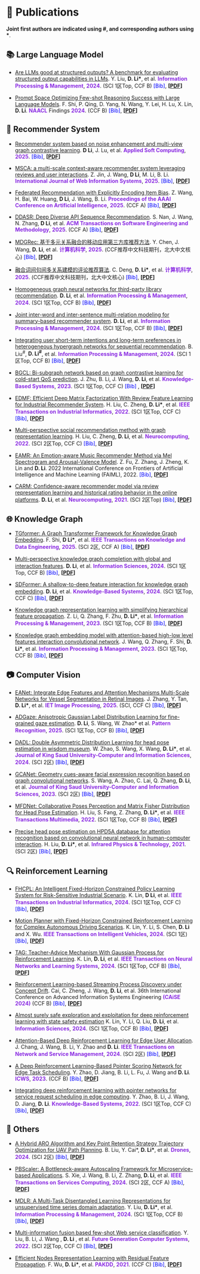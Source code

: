 <html>
<head>
    <title>点击弹出文本框</title>
    <script type="text/javascript">
	const references = {
	"2025MNCL": "@article{2025MNCL, \n " + "title = {Recommender system based on noise enhancement and multi-view graph contrastive learning}, \n " + "journal = {Applied Soft Computing}, \n " + "volume = {177},  \n " + "pages = {113220}, \n " + "year = {2025}, \n " + "doi = {https://doi.org/10.1016/j.asoc.2025.113220}, \n " + "author = {Duantengchuan Li and Jiayao Lu and Zhihao Wang and Jingxiong Wang and Xiaoguang Wang and Fobo Shi and Yu Liu}, \n " + "}",
	"2025MSCA": "@article{2025MSCA, \n " + "title={MSCA: a multi-scale context-aware recommender system leveraging reviews and user interactions}, \n " + "volume={21}, \n " + "DOI={https://doi.org/10.1108/IJWIS-10-2024-0311}, \n " + "number={21}, \n " + "journal={International Journal of Web Information Systems}, \n " + "author={Jin, Zhangyu and Wang, Jian and Li, Duantengchuan and Li, Maodong and Li, Bing}, \n " + "year={2025}, \n " + "pages={205-229} \n " + "}",
	"2025FREIB": "@article{2025FREIB, \n " + "title={Federated Recommendation with Explicitly Encoding Item Bias}, \n " + "volume={39}, \n " + "DOI={10.1609/aaai.v39i12.33395}, \n " + "number={12}, \n " + "journal={Proceedings of the AAAI Conference on Artificial Intelligence}, \n " + "author={Wang, Zhihao and Bai, He and Huang, Wenke and Li, Duantengchuan and Wang, Jian and Li, Bing}, \n " + "year={2025}, \n " + " month={Apr.}, \n " + "pages={12792-12800} \n " + "}",
	"2025EANet": "@article{2025EANet, \n " + "author = {Zhang, Jiangyi and Tan, Yuxin and Li, Duantengchuan and Xu, Guanghui and Zhou, Fuling}, \n " + "title = {EANet: Integrate Edge Features and Attention Mechanisms Multi-Scale Networks for Vessel Segmentation in Retinal Images}, \n " + "journal = {IET Image Processing}, \n " + "volume = {19}, \n " + "number = {1}, \n " + "pages = {e70056}, \n " + "doi = {https://doi.org/10.1049/ipr2.70056}, \n " + "url = {https://ietresearch.onlinelibrary.wiley.com/doi/abs/10.1049/ipr2.70056}, \n " + "year = {2025} \n " + "}",
	"2025ADGaze": "@article{2025ADGaze, \n " + "title = {ADGaze: Anisotropic Gaussian Label Distribution Learning for fine-grained gaze estimation}, \n " + "journal = {Pattern Recognition}, \n " + "volume = {164}, \n " + "pages = {111536}, \n " + "year = {2025}, \n " + "doi = {https://doi.org/10.1016/j.patcog.2025.111536}, \n " + "author = {Duantengchuan Li and Shutong Wang and Wanli Zhao and Lingyun Kang and Liangshan Dong and Jiazhang Wang and Xiaoguang Wang}, \n " + "}",
	"2025DDASR": "@article{10.1145/3712188, \n " + "author = {Nan, Siyu and Wang, Jian and Zhang, Neng and Li, Duantengchuan and Li, Bing}, \n " + "title = {DDASR: Deep Diverse API Sequence Recommendation}, \n " + "year = {2025}, \n " + "issue_date = {July 2025}, \n " + "volume = {34}, \n " + "number = {6}, \n " + "issn = {1049-331X}, \n " + "url = {https://doi.org/10.1145/3712188},  \n " + "doi = {10.1145/3712188}, \n " + "journal = {ACM Trans. Softw. Eng. Methodol.}, \n " + "month = jul, \n " + "articleno = {162}, \n " + "numpages = {39}, \n " + "}",
	"2025TGformer": "@ARTICLE{2025TGformer, \n " + "author={Shi, Fobo and Li, Duantengchuan and Wang, Xiaoguang and Li, Bing and Wu, Xindong}, \n " + "journal={IEEE Transactions on Knowledge and Data Engineering},  \n " + "title={TGformer: A Graph Transformer Framework for Knowledge Graph Embedding},  \n " + "year={2025}, \n " + "volume={37}, \n " + "number={1}, \n " + "pages={526-541}, \n " + "doi={10.1109/TKDE.2024.3486747}, \n " + "}",
	"2025MR4R": "@article{2025MR4R, \n " + "author = {邓策渝, 李段腾川, 胡奕仁, 王晓光, 李志飞}, \n " + "title = {融合词间句间多关系建模的评论推荐算法}, \n " + "year = {2025}, \n " + "journal = {计算机科学}, \n " + "volume = {52}, \n " + "number = {4}, \n " + "eid = {119}, \n " + "numpages = {9}, \n " + "pages = {119}, \n " +"doi = {10.11896/jsjkx.240700053} \n"+"}",    
	"2024HARO": "@Article{2024HARO,  \n " + "AUTHOR = {Liu, Bei and Cai, Yuefeng and Li, Duantengchuan and Lin, Ke and Xu, Guanghui},  \n " + "TITLE = {A Hybrid ARO Algorithm and Key Point Retention Strategy Trajectory Optimization for UAV Path Planning},  \n " + "JOURNAL = {Drones},  \n " + "VOLUME = {8},  \n " + "YEAR = {2024},  \n " + "NUMBER = {11},  \n " + "ARTICLE-NUMBER = {644},  \n " + "URL = {https://www.mdpi.com/2504-446X/8/11/644},  \n " + "ISSN = {2504-446X},  \n " + "DOI = {10.3390/drones8110644} \n " + "}",
	"2024PromptSpace": "@inproceedings{2024PromptSpace,  \n " + "title = {Prompt Space Optimizing Few-shot Reasoning Success with Large Language Models},  \n " + "author = {Shi, Fobo  and Qing, Peijun  and Yang, Dong  and Wang, Nan  and Lei, Youbo  and Lu, Haonan  and Lin, Xiaodong  and Li, Duantengchuan},  \n " + "booktitle = {Findings of the Association for Computational Linguistics: NAACL 2024},  \n " + "month = {jun},  \n " + "year = {2024},  \n " + "address = {Mexico City, Mexico}, \n " + "publisher = {Association for Computational Linguistics}, \n " + "url = {https://aclanthology.org/2024.findings-naacl.119}, \n " + "doi = {10.18653/v1/2024.findings-naacl.119}, \n " + "pages = {1836--1862}, \n " + "}",
 	 "2024HGNRec": "@article{2024HGNRec, \n " + "title = {Homogeneous graph neural networks for third-party library recommendation}, \n " + "journal = {Information Processing \\& Management}, \n " + "volume = {61}, \n " + "number = {6}, \n " + "pages = {103831}, \n " + "year = {2024}, \n " + "author = {Duantengchuan Li and Yuxuan Gao and Zhihao Wang and Hua Qiu and Pan Liu and Zhuoran Xiong and Zilong Zhang}, \n " + "doi = {https://doi.org/10.1016/j.ipm.2024.103831}, \n " + "}",
	"2024RLSPD": "@InProceedings{2024RLSPD, \n " + "author={Cai, Rujian and Zheng, Chao and Wang, Jian and Li, Duantengchuan and Wang, Chong and Li, Bing},  \n " + "title={Reinforcement Learning-Based Streaming Process Discovery Under Concept Drift},  \n " + "booktitle={Advanced Information Systems Engineering},  \n " + "year={2024},  \n " + "pages={55--70}, \n " + "}",
	"2024SoEval": "@article{2024SoEval, \n " + "title = {Are LLMs good at structured outputs? A benchmark for evaluating structured output capabilities in LLMs}, \n" + "journal = {Information Processing \\& Management}, \n" + "volume = {61}, \n" + "number = {5}, \n" + "pages = {103809}, \n" + "year = {2024}, \n" + "doi = {https://doi.org/10.1016/j.ipm.2024.103809}, \n" + "author = {Yu Liu and Duantengchuan Li and Kaili Wang and Zhuoran Xiong and Fobo Shi and Jian Wang and Bing Li and Bo Hang},\n" + "}",
	"2024PBScaler": "@ARTICLE{2024PBScaler, \n " + "author={Xie, Shuaiyu and Wang, Jian and Li, Bing and Zhang, Zekun and Li, Duantengchuan and Hung, Patrick C. K.}, \n" + "journal={IEEE Transactions on Services Computing}, \n" + "title={PBScaler: A Bottleneck-aware Autoscaling Framework for Microservice-based Applications}, \n" + "year={2024}, \n" + "pages={1-14}, \n" +"}",
	"2024MGIF": "@article{2024MGIF,\n " + "title = {Multi-perspective knowledge graph completion with global and interaction features}, \n " + "journal = {Information Sciences}, \n " + "volume = {666}, \n " + "pages = {120438}, \n " + "year = {2024}, \n " + "author = {Duantengchuan Li and Fobo Shi and Xiaoguang Wang and Chao Zheng and Yuefeng Cai and Bing Li},\n " + "}",
        "2024FHCPL": "@ARTICLE{2024FHCPL, \n" + "author={Lin, Ke and Li, Duantengchuan and Li, Yanjie and Chen, Shiyu and Wu, Xindong}, \n" + "journal={IEEE Transactions on Industrial Informatics},  \n" + "title={FHCPL: An Intelligent Fixed-Horizon Constrained Policy Learning System for Risk-Sensitive Industrial Scenario},  \n" + "year={2024}, \n" + "volume={20}, \n" + "number={4}, \n" + "pages={5794-5804}}",
	"2024MPAD": "@ARTICLE{2024MPAD, \n" + "author={Lin, Ke and Li, Yanjie and Chen, Shiyu and Li, Duantengchuan and Wu, Xinyu}, \n" + "journal={IEEE Transactions on Intelligent Vehicles},  \n" + "title={Motion Planner With Fixed-Horizon Constrained Reinforcement Learning for Complex Autonomous Driving Scenarios},  \n" + "year={2024}, \n" + "volume={9}, \n" + "number={1}, \n" + "pages={1577-1588}, \n" + "doi={10.1109/TIV.2023.3273857}} ",
 	"2024TAG": "@ARTICLE{2024TAG, \n" + "author={Lin, Ke and Li, Duantengchuan and Li, Yanjie and Chen, Shiyu and Liu, Qi and Gao, Jianqi and Jin, Yanrui and Gong, Liang}, \n" + "journal={IEEE Transactions on Neural Networks and Learning Systems}, \n" + "title={TAG: Teacher-Advice Mechanism With Gaussian Process for Reinforcement Learning}, \n" + "year={2024},  \n" + "volume={35}, \n" + "number={9}, \n" + "pages={12419-12433}, \n" + "doi={10.1109/TNNLS.2023.3262956}}",
  	"2024SDFormer": "@article{2024SDFormer, \n" + "title = {SDFormer: A shallow-to-deep feature interaction for knowledge graph embedding}, \n" + "journal = {Knowledge-Based Systems}, \n" + "volume = {284}, \n" + "pages = {111253}, \n" + "year = {2024}, \n" + "author = {Duantengchuan Li and Tao Xia and Jing Wang and Fobo Shi and Qi Zhang and Bing Li and Yu Xiong},}",
	"2024MRSR": "@article{2024MRSR,  \n" + "title = {Joint inter-word and inter-sentence multi-relation modeling for summary-based recommender system}, \n" + "journal = {Information Processing \\& Management}, \n" + "volume = {61}, \n" + "number = {3}, \n" + "pages = {103631}, \n" + "year = {2024}, \n" + "author = {Duantengchuan Li and Ceyu Deng and Xiaoguang Wang and Zhifei Li and Chao Zheng and Jing Wang and Bing Li},}",
	"2024MDLR": "@article{2024MDLR, \n" + "title = {MDLR: A Multi-Task Disentangled Learning Representations for unsupervised time series domain adaptation}, \n" + "journal = {Information Processing \\& Management}, \n" + "volume = {61}, \n" + "number = {3}, \n" + "pages = {103638}, \n" + "year = {2024}, \n" + "author = {Yu Liu and Duantengchuan Li and Jian Wang and Bing Li and Bo Hang},}",
 	"2024IPSRec": "@article{2024IPSRec, \n" + "title = {Integrating user short-term intentions and long-term preferences in heterogeneous hypergraph networks for sequential recommendation}, \n" + "journal = {Information Processing \\& Management}, \n" + "volume = {61}, \n" + "number = {3}, \n" + "pages = {103680}, \n" + "year = {2024}, \n" + "author = {Bingqian Liu and Duantengchuan Li and Jian Wang and Zhihao Wang and Bing Li and Cheng Zeng},}",
  	"2024SPPO": "@article{2024SPPO, \n" + "title = {Almost surely safe exploration and exploitation for deep reinforcement learning with state safety estimation}, \n" + "journal = {Information Sciences}, \n" + "volume = {662}, \n" + "pages = {120261}, \n" + "year = {2024}, \n" + "author = {Ke Lin and Yanjie Li and Qi Liu and Duantengchuan Li and Xiongtao Shi and Shiyu Chen},}",
   	"2024DSAM": "@ARTICLE{2024DSAM, \n" + "author={Chang, Jiaxin and Wang, Jian and Li, Bing and Zhao, Yuqi and Li, Duantengchuan}, \n" + "journal={IEEE Transactions on Network and Service Management},  \n" + "title={Attention-Based Deep Reinforcement Learning for Edge User Allocation},  \n" + "year={2024}, \n" + "volume={21}, \n" + "number={1}, \n" + "pages={590-604},}",
    	"2024DADL": "@article{2024DADL, \n" + "title = {DADL: Double Asymmetric Distribution Learning for head pose estimation in wisdom museum}, \n" + "journal = {Journal of King Saud University - Computer and Information Sciences}, \n" + "volume = {36}, \n" + "number = {1}, \n" + "pages = {101869}, \n" + "year = {2024}, \n" + "author = {Wanli Zhao and Shutong Wang and Xiaoguang Wang and Duantengchuan Li and Jing Wang and Chenghang Lai and Xiaoxue Li},}",
	"2023PSNet": "@INPROCEEDINGS{2023PSNet, \n" + "author={Zhao, Yuqi and Jiang, Delun and Li, Bing and Fu, Lei and Wang, Jian and Li, Duantengchuan}, \n" + "booktitle={2023 IEEE International Conference on Web Services (ICWS)}, \n" + " title={A Deep Reinforcement Learning-Based Pointer Scoring Network for Edge Task Scheduling}, \n" + " year={2023}, \n" + "pages={299-309},}",
	"2023SHGNet": "@article{2023SHGNet, \n" + "title = {Knowledge graph representation learning with simplifying hierarchical feature propagation}, \n" + "journal = {Information Processing  \\& Management}, \n" + "volume = {60}, \n" + "number = {4}, \n" + "pages = {103348}, \n" + "year = {2023}, \n" + "author = {Zhifei Li and Qi Zhang and Fangfang Zhu and Duantengchuan Li and Chao Zheng and Yan Zhang},}",
	 "2023ConvHLE": "@article{2023ConvHLE, \n" + "title = {Knowledge graph embedding model with attention-based high-low level features interaction convolutional network}, \n" + "journal = {Information Processing \\& Management}, \n" + "volume = {60}, \n" + "number = {4}, \n" + "pages = {103350}, \n" + "year = {2023}, \n" + "author = {Jingxiong Wang and Qi Zhang and Fobo Shi and Duantengchuan Li and Yuefeng Cai and Jian Wang and Bing Li and Xiaoguang Wang and Zhen Zhang and Chao Zheng},}",
 	 "2023BGCL": "@article{2023BGCL, \n" + "title = {BGCL: Bi-subgraph network based on graph contrastive learning for cold-start QoS prediction}, \n" + "journal = {Knowledge-Based Systems}, \n" + "volume = {263}, \n" + "pages = {110296}, \n" + "year = {2023}, \n" + "author = {Jiangyuan Zhu and Bing Li and Jian Wang and Duantengchuan Li and Yongqiang Liu and Zhen Zhang},}",
	"2023GCANet": "@article{2023GCANet, \n" + "title = {GCANet: Geometry cues-aware facial expression recognition based on graph convolutional networks}, \n" + "journal = {Journal of King Saud University - Computer and Information Sciences}, \n" + "volume = {35}, \n" + "number = {7}, \n" + "pages = {101605}, \n" + "year = {2023}, \n" + "author = {Shutong Wang and Anran Zhao and Chenghang Lai and Qi Zhang and Duantengchuan Li and Yihua Gao and Liangshan Dong and Xiaoguang Wang},}",
	"2022MFDNet": "@ARTICLE{2022MFDNet, \n" + "author={Liu, Hai and Fang, Shuai and Zhang, Zhaoli and Li, Duantengchuan and Lin, Ke and Wang, Jiazhang}, \n" + "journal={IEEE Transactions on Multimedia},  \n" + "title={MFDNet: Collaborative Poses Perception and Matrix Fisher Distribution for Head Pose Estimation},  \n" + "year={2022}, \n" + "volume={24}, \n" + "pages={2449-2460},}",
	"2022EDMF": "@ARTICLE{2022EDMF, \n" + "author={Liu, Hai and Zheng, Chao and Li, Duantengchuan and Shen, Xiaoxuan and Lin, Ke and Wang, Jiazhang and Zhang, Zhen and Zhang, Zhaoli and Xiong, Neal N.}, \n" + "journal={IEEE Transactions on Industrial Informatics},  \n" + "title={EDMF: Efficient Deep Matrix Factorization With Review Feature Learning for Industrial Recommender System},  \n" + "year={2022}, \n" + "volume={18}, \n" + "number={7}, \n" + "pages={4361-4371},}",
	 "2022MPSR": "@article{2022MPSR, \n" + "title = {Multi-perspective social recommendation method with graph representation learning}, \n" + "journal = {Neurocomputing}, \n" + "volume = {468}, \n" + "pages = {469-481}, \n" + "year = {2022}, \n" + "author = {Hai Liu and Chao Zheng and Duantengchuan Li and Zhaoli Zhang and Ke Lin and Xiaoxuan Shen and Neal N. Xiong and Jiazhang Wang},}",
	"2022MIF-FWSC": "@article{2022MIF-FWSC, \n" + "title = {Multi-information fusion based few-shot Web service classification}, \n" + "journal = {Future Generation Computer Systems}, \n" + "volume = {130}, \n" + "pages = {231-240}, \n" + "year = {2022}, \n" + "author = {Yongqiang Liu and Bing Li and Jian Wang and Duantengchuan Li and Yutao Ma},}",
	 "2022RLPNet": "@article{2022RLPNet, \n" + "title = {Integrating deep reinforcement learning with pointer networks for service request scheduling in edge computing}, \n" + "journal = {Knowledge-Based Systems}, \n" + "volume = {258}, \n" + "pages = {109983}, \n" + "year = {2022}, \n" + "author = {Yuqi Zhao and Bing Li and Jian Wang and Delun Jiang and Duantengchuan Li},}",
	"2022EAMR": "@INPROCEEDINGS{2022EAMR, \n" + "author={Fu, Zixun and Zhang, Zhen and Zheng, Jie and Lin, Ke and Li, Duantengchuan}, \n" + "booktitle={2022 International Conference on Frontiers of Artificial Intelligence and Machine Learning (FAIML)},  \n" + "title={EAMR: An Emotion-aware Music Recommender Method via Mel Spectrogram and Arousal-Valence Model},  \n" + "year={2022}, \n" + "pages={57-64},}",
	"2021HPD5A": "@article{2021HPD5A, \n" + "title = {Precise head pose estimation on HPD5A database for attention recognition based on convolutional neural network in human-computer interaction}, \n" + "journal = {Infrared Physics \\& Technology}, \n" + "volume = {116}, \n" + "pages = {103740}, \n" + "year = {2021}, \n" + "author = {Hai Liu and Duantengchuan Li and Xiang Wang and Leyuan Liu and Zhaoli Zhang and Sriram Subramanian},}",
	"2021RSGCN": "@InProceedings{2021RSGCN, \n" + "author={Wu, Fan and Li, Duantengchuan and Lin, Ke and Zhang, Huawei}, \n" + "title={Efficient Nodes Representation Learning with Residual Feature Propagation}, \n" + "booktitle={Advances in Knowledge Discovery and Data Mining},  \n" + "year={2021},  \n" + "pages={156-167},}",
	"2021CARM": "@article{2021CARM,  \n" + "title = {CARM: Confidence-aware recommender model via review representation learning and historical rating behavior in the online platforms},  \n" + "journal = {Neurocomputing}, \n" + "volume = {455}, \n" + "pages = {283-296}, \n" + "year = {2021}, \n" + "author = {Duantengchuan Li and Hai Liu and Zhaoli Zhang and Ke Lin and Shuai Fang and Zhifei Li and Neal N. Xiong},}" };
        function showAlert(aa) {
           prompt("请复制下列的BibTex内容，然后粘贴到对应的.bib文件中。", references[aa]);
        }
    </script>
</head>
<body>
</body>
</html>










# 📝 Publications 

**Joint first authors are indicated using #, and corresponding authors using \***.


## 📚 Large Language Model

- [Are LLMs good at structured outputs? A benchmark for evaluating structured output capabilities in LLMs](https://www.sciencedirect.com/science/article/pii/S0306457324001687). Y. Liu, **D. Li\***, et al. **<font color=BlueViolet>Information Processing & Management</font>**, **<font color=BlueViolet>2024</font>**. (SCI 1区Top, CCF B) <span style="color:blue; cursor:pointer;" onclick="showAlert('2024SoEval')">[Bib]</span>, **[[PDF](_pages/paper/2024-SoEval.pdf)]**

- [Prompt Space Optimizing Few-shot Reasoning Success with Large Language Models](https://aclanthology.org/2024.findings-naacl.119/#). F. Shi, P. Qing, D. Yang, N. Wang, Y. Lei, H. Lu, X. Lin, **D. Li**. **<font color=BlueViolet>NAACL</font>** Findings **<font color=BlueViolet>2024</font>**. (CCF B) <span style="color:blue; cursor:pointer;" onclick="showAlert('2024PromptSpace')">[Bib]</span>, **[[PDF](_pages/paper/2024-PromptSpace.pdf)]**


## 🤖 Recommender System

- [Recommender system based on noise enhancement and multi-view graph contrastive learning](https://www.sciencedirect.com/science/article/pii/S1568494625005319?via%3Dihub). **D Li**, J. Lu, et al. **<font color=BlueViolet>Applied Soft Computing</font>**, **<font color=BlueViolet>2025</font>**. <span style="color:blue; cursor:pointer;" onclick="showAlert('2025MNCL')">[Bib]</span>, **[[PDF](_pages/paper/2025-MNCL.pdf)]**

- [MSCA: a multi-scale context-aware recommender system leveraging reviews and user interactions](https://www.emerald.com/insight/content/doi/10.1108/ijwis-10-2024-0311/full/html). Z. Jin, J. Wang, **D Li**, M. Li, B. Li. **<font color=BlueViolet>International Journal of Web Information Systems</font>**, **<font color=BlueViolet>2025</font>**.  <span style="color:blue; cursor:pointer;" onclick="showAlert('2025MSCA')">[Bib]</span>, **[[PDF](_pages/paper/2025-MSCA.pdf)]**

- [Federated Recommendation with Explicitly Encoding Item Bias](https://ojs.aaai.org/index.php/AAAI/article/view/33395). Z. Wang, H. Bai, W. Huang, **D Li**, J. Wang, B. Li. **<font color=BlueViolet>Proceedings of the AAAI Conference on Artificial Intelligence</font>**, **<font color=BlueViolet>2025</font>**. (CCF A) <span style="color:blue; cursor:pointer;" onclick="showAlert('2025FREIB')">[Bib]</span>, **[[PDF](_pages/paper/2025-FREIB.pdf)]**


- [DDASR: Deep Diverse API Sequence Recommendation](https://dl.acm.org/doi/abs/10.1145/3712188). S. Nan, J. Wang, N. Zhang, **D Li**, et al. **<font color=BlueViolet>ACM Transactions on Software Engineering and Methodology</font>**, **<font color=BlueViolet>2025</font>**. (CCF A) <span style="color:blue; cursor:pointer;" onclick="showAlert('2025DDASR')">[Bib]</span>, **[[PDF](_pages/paper/2025-DDASR.pdf)]**

- [MDGRec: 基于多元关系融合的移动应用第三方库推荐方法](https://kns.cnki.net/kcms2/article/abstract?v=79O6ZE_Rn2q-XMaUrM_7PNyiNZw4kfKroJSnhG1LpNBv2gz77CtK5FFO9fHFSVQ-f__WGHq5NYvHJ1s3jQwQ2yDgN3YR0ivyBo9b-xUixnvJ5albsl1epxoVPy0hVyVZIVLHozHg_CJhKlMgj_fqOEFLjmzgnmMSINy-6yrKnZSQYjTgh29u7A==&uniplatform=NZKPT&language=CHS). Y. Chen, J. Wang, **D. Li**, et al. **<font color=BlueViolet>计算机科学</font>**, **<font color=BlueViolet>2025</font>**. (CCF推荐中文科技期刊，北大中文核心) <span style="color:blue; cursor:pointer;" onclick="showAlert('2025MDGRec')">[Bib]</span>, **[[PDF](_pages/paper/2025-MDGRec.pdf)]**

- [融合词间句间多关系建模的评论推荐算法](https://www.jsjkx.com/CN/10.11896/jsjkx.240700053). C. Deng, **D. Li\***, et al. **<font color=BlueViolet>计算机科学</font>**, **<font color=BlueViolet>2025</font>**. (CCF推荐中文科技期刊，北大中文核心) <span style="color:blue; cursor:pointer;" onclick="showAlert('2025MR4R')">[Bib]</span>, **[[PDF](_pages/paper/2025-MR4R.pdf)]**

- [Homogeneous graph neural networks for third-party library recommendation](https://www.sciencedirect.com/science/article/pii/S0306457324001900). **D. Li**, et al. **<font color=BlueViolet>Information Processing & Management</font>**, **<font color=BlueViolet>2024</font>**. (SCI 1区Top, CCF B) <span style="color:blue; cursor:pointer;" onclick="showAlert('2024HGNRec')">[Bib]</span>, **[[PDF](_pages/paper/2024-HGNRec.pdf)]**

- [Joint inter-word and inter-sentence multi-relation modeling for summary-based recommender system](https://linkinghub.elsevier.com/retrieve/pii/S0306457323003680). **D. Li**, et al. **<font color=BlueViolet>Information Processing & Management</font>**, **<font color=BlueViolet>2024</font>**. (SCI 1区Top, CCF B) <span style="color:blue; cursor:pointer;" onclick="showAlert('2024MRSR')">[Bib]</span>, **[[PDF](_pages/paper/2024-MRSR.pdf)]**

- [Integrating user short-term intentions and long-term preferences in heterogeneous hypergraph networks for sequential recommendation](https://linkinghub.elsevier.com/retrieve/pii/S0306457324000402). B. Liu<sup>#</sup>, **D. Li<sup>#</sup>**, et al. **<font color=BlueViolet>Information Processing & Management</font>**, **<font color=BlueViolet>2024</font>**. (SCI 1区Top, CCF B) <span style="color:blue; cursor:pointer;" onclick="showAlert('2024IPSRec')">[Bib]</span>, **[[PDF](_pages/paper/2024-IPSRec.pdf)]**

- [BGCL: Bi-subgraph network based on graph contrastive learning for cold-start QoS prediction](https://linkinghub.elsevier.com/retrieve/pii/S0950705123000461). J. Zhu, B. Li, J. Wang, **D. Li**, et al. **<font color=BlueViolet>Knowledge-Based Systems</font>**, **<font color=BlueViolet>2023</font>**. (SCI 1区Top, CCF C) <span style="color:blue; cursor:pointer;" onclick="showAlert('2023BGCL')">[Bib]</span> , **[[PDF](_pages/paper/2023-BGCL.pdf)]**

- [EDMF: Efficient Deep Matrix Factorization With Review Feature Learning for Industrial Recommender System](https://ieeexplore.ieee.org/document/9616457). H. Liu, C. Zheng, **D. Li\***, et al. **<font color=BlueViolet>IEEE Transactions on Industrial Informatics</font>**, **<font color=BlueViolet>2022</font>**. (SCI 1区Top, CCF C) <span style="color:blue; cursor:pointer;" onclick="showAlert('2022EDMF')">[Bib]</span>, **[[PDF](_pages/paper/2022-EDMF.pdf)]**

- [Multi-perspective social recommendation method with graph representation learning](https://linkinghub.elsevier.com/retrieve/pii/S0925231221015368). H. Liu, C. Zheng, **D. Li**, et al. **<font color=BlueViolet>Neurocomputing</font>**, **<font color=BlueViolet>2022</font>**. (SCI 2区Top, CCF C) <span style="color:blue; cursor:pointer;" onclick="showAlert('2022MPSR')">[Bib]</span>, **[[PDF](_pages/paper/2022-MPSR.pdf)]**

- [EAMR: An Emotion-aware Music Recommender Method via Mel Spectrogram and Arousal-Valence Model](https://ieeexplore.ieee.org/document/9969215). Z. Fu, Z. Zhang, J. Zheng, K. Lin and **D. Li**. 2022 International Conference on Frontiers of Artificial Intelligence and Machine Learning (FAIML), 2022. <span style="color:blue; cursor:pointer;" onclick="showAlert('2022EAMR')">[Bib]</span>, **[[PDF](_pages/paper/2022-EAMR.pdf)]**

- [CARM: Confidence-aware recommender model via review representation learning and historical rating behavior in the online platforms](https://linkinghub.elsevier.com/retrieve/pii/S0925231221005142). **D. Li**, et al. **<font color=BlueViolet>Neurocomputing</font>**, **<font color=BlueViolet>2021</font>**. (SCI 2区Top) <span style="color:blue; cursor:pointer;" onclick="showAlert('2021CARM')">[Bib]</span>, **[[PDF](_pages/paper/2021-CARM.pdf)]**


## 🌐 Knowledge Graph

- [TGformer: A Graph Transformer Framework for Knowledge Graph Embedding](https://ieeexplore.ieee.org/document/10742302). F. Shi, **D Li\***, et al. **<font color=BlueViolet>IEEE Transactions on Knowledge and Data Engineering</font>**, **<font color=BlueViolet>2025</font>**. (SCI 2区, CCF A) <span style="color:blue; cursor:pointer;" onclick="showAlert('2025TGformer')">[Bib]</span>, **[[PDF](_pages/paper/2025-TGformer.pdf)]**

- [Multi-perspective knowledge graph completion with global and interaction features](https://linkinghub.elsevier.com/retrieve/pii/S0020025524003517). **D. Li**, et al. **<font color=BlueViolet>Information Sciences</font>**, **<font color=BlueViolet>2024</font>**. (SCI 1区Top, CCF B) <span style="color:blue; cursor:pointer;" onclick="showAlert('2024MGIF')">[Bib]</span>, **[[PDF](_pages/paper/2024-MGIF.pdf)]**

- [SDFormer: A shallow-to-deep feature interaction for knowledge graph embedding](https://linkinghub.elsevier.com/retrieve/pii/S095070512301002X). **D. Li**, et al. **<font color=BlueViolet>Knowledge-Based Systems</font>**, **<font color=BlueViolet>2024</font>**. (SCI 1区Top, CCF C) <span style="color:blue; cursor:pointer;" onclick="showAlert('2024SDFormer')">[Bib]</span>, **[[PDF](_pages/paper/2024-SDFormer.pdf)]**
 
- [Knowledge graph representation learning with simplifying hierarchical feature propagation](https://linkinghub.elsevier.com/retrieve/pii/S0306457323000857). Z. Li, Q. Zhang, F. Zhu, **D. Li\***, et al. **<font color=BlueViolet>Information Processing & Management</font>**, **<font color=BlueViolet>2023</font>**. (SCI 1区Top, CCF B) <span style="color:blue; cursor:pointer;" onclick="showAlert('2023SHGNet')">[Bib]</span>, **[[PDF](_pages/paper/2023-SHGNet.pdf)]**

- [Knowledge graph embedding model with attention-based high-low level features interaction convolutional network](https://linkinghub.elsevier.com/retrieve/pii/S0306457323000870). J. Wang, Q. Zhang, F. Shi, **D. Li\***, et al. **<font color=BlueViolet>Information Processing & Management</font>**, **<font color=BlueViolet>2023</font>**. (SCI 1区Top, CCF B) <span style="color:blue; cursor:pointer;" onclick="showAlert('2023ConvHLE')">[Bib]</span>, **[[PDF](_pages/paper/2023-ConvHLE.pdf)]**

  
## 📷 Computer Vision

- [EANet: Integrate Edge Features and Attention Mechanisms Multi-Scale Networks for Vessel Segmentation in Retinal Images](https://ietresearch.onlinelibrary.wiley.com/doi/full/10.1049/ipr2.70056). J. Zhang, Y. Tan, **D. Li\***, et al. **<font color=BlueViolet>IET Image Processing</font>**, **<font color=BlueViolet>2025</font>**. (SCI, CCF C) <span style="color:blue; cursor:pointer;" onclick="showAlert('2025EANet')">[Bib]</span>, **[[PDF](_pages/paper/2025-EANet.pdf)]**


- [ADGaze: Anisotropic Gaussian Label Distribution Learning for fine-grained gaze estimation](https://www.sciencedirect.com/science/article/pii/S0031320325001967). **D. Li**, S. Wang, W. Zhao\* et al. **<font color=BlueViolet>Pattern Recognition</font>**, **<font color=BlueViolet>2025</font>**. (SCI 1区Top, CCF B) <span style="color:blue; cursor:pointer;" onclick="showAlert('2025ADGaze')">[Bib]</span>, **[[PDF](_pages/paper/2025-ADGaze.pdf)]**

- [DADL: Double Asymmetric Distribution Learning for head pose estimation in wisdom museum](https://linkinghub.elsevier.com/retrieve/pii/S1319157823004238). W. Zhao, S. Wang, X. Wang, **D. Li\***, et al. **<font color=BlueViolet>Journal of King Saud University-Computer and Information Sciences</font>**, **<font color=BlueViolet>2024</font>**. (SCI 2区) <span style="color:blue; cursor:pointer;" onclick="showAlert('2024DADL')">[Bib]</span>, **[[PDF](_pages/paper/2024-DADL.pdf)]**

- [GCANet: Geometry cues-aware facial expression recognition based on graph convolutional networks](https://linkinghub.elsevier.com/retrieve/pii/S1319157823001593). S. Wang, A. Zhao, C. Lai, Q. Zhang, **D. Li**, et al. **<font color=BlueViolet>Journal of King Saud University-Computer and Information Sciences</font>**, **<font color=BlueViolet>2023</font>**. (SCI 2区) <span style="color:blue; cursor:pointer;" onclick="showAlert('2023GCANet')">[Bib]</span>, **[[PDF](_pages/paper/2023-GCANet.pdf)]**

- [MFDNet: Collaborative Poses Perception and Matrix Fisher Distribution for Head Pose Estimation](https://ieeexplore.ieee.org/document/9435939). H. Liu, S. Fang, Z. Zhang, **D. Li\***, et al. **<font color=BlueViolet>IEEE Transactions Multimedia</font>**, **<font color=BlueViolet>2022</font>**. (SCI 1区Top, CCF B) <span style="color:blue; cursor:pointer;" onclick="showAlert('2022MFDNet')">[Bib]</span>, **[[PDF](_pages/paper/2022-MFDNet.pdf)]**

- [Precise head pose estimation on HPD5A database for attention recognition based on convolutional neural network in human-computer interaction](https://linkinghub.elsevier.com/retrieve/pii/S1350449521001122). H. Liu, **D. Li\***, et al. **<font color=BlueViolet>Infrared Physics & Technology</font>**, **<font color=BlueViolet>2021</font>**. (SCI 2区) <span style="color:blue; cursor:pointer;" onclick="showAlert('2021HPD5A')">[Bib]</span>, **[[PDF](_pages/paper/2021-HPD5A.pdf)]**


## 🔍 Reinforcement Learning

- [FHCPL: An Intelligent Fixed-Horizon Constrained Policy Learning System for Risk-Sensitive Industrial Scenario](https://ieeexplore.ieee.org/document/10368334/). K. Lin, **D Li**, et al. **<font color=BlueViolet>IEEE Transactions on Industrial Informatics</font>**, **<font color=BlueViolet>2024</font>**. (SCI 1区Top, CCF C) <span style="color:blue; cursor:pointer;" onclick="showAlert('2024FHCPL')">[Bib]</span>, **[[PDF](_pages/paper/2024-FHCPL.pdf)]**

- [Motion Planner with Fixed-Horizon Constrained Reinforcement Learning for Complex Autonomous Driving Scenarios](https://ieeexplore.ieee.org/document/10120952/). K. Lin, Y. Li, S. Chen, **D. Li** and X. Wu. **<font color=BlueViolet>IEEE Transactions on Intelligent Vehicles</font>**, **<font color=BlueViolet>2024</font>**. (SCI 1区) <span style="color:blue; cursor:pointer;" onclick="showAlert('2024MPAD')">[Bib]</span>, **[[PDF](_pages/paper/2024-MPAD.pdf)]**

- [TAG: Teacher-Advice Mechanism With Gaussian Process for Reinforcement Learning](https://ieeexplore.ieee.org/document/10093911). K. Lin, **D. Li**, et al. **<font color=BlueViolet>IEEE Transactions on Neural Networks and Learning Systems</font>**, **<font color=BlueViolet>2024</font>**. (SCI 1区Top, CCF B) <span style="color:blue; cursor:pointer;" onclick="showAlert('2024TAG')">[Bib]</span>, **[[PDF](_pages/paper/2024-TAG.pdf)]**

- [Reinforcement Learning-based Streaming Process Discovery under Concept Drift](https://link.springer.com/chapter/10.1007/978-3-031-61057-8_4). Cai, C. Zheng, J. Wang, **D. Li**, et al. 36th International Conference on Advanced Information Systems Engineering **<font color=BlueViolet>(CAiSE 2024)</font>** (CCF B) <span style="color:blue; cursor:pointer;" onclick="showAlert('2024RLSPD')">[Bib]</span>, **[[PDF](_pages/paper/2024-RLSPD.pdf)]**

- [Almost surely safe exploration and exploitation for deep reinforcement learning with state safety estimation](https://www.sciencedirect.com/science/article/abs/pii/S0020025524001749) K. Lin, Y. Li, Q. Liu, **D. Li**, et al. **<font color=BlueViolet>Information Sciences</font>**, **<font color=BlueViolet>2024</font>**. (SCI 1区Top, CCF B) <span style="color:blue; cursor:pointer;" onclick="showAlert('2024SPPO')">[Bib]</span>, **[[PDF](_pages/paper/2024-SPPO.pdf)]**

- [Attention-Based Deep Reinforcement Learning for Edge User Allocation](https://ieeexplore.ieee.org/document/10172271/). J. Chang, J. Wang, B. Li, Y. Zhao and **D. Li**. **<font color=BlueViolet>IEEE Transactions on Network and Service Management</font>**, **<font color=BlueViolet>2024</font>**. (SCI 2区) <span style="color:blue; cursor:pointer;" onclick="showAlert('2024DSAM')">[Bib]</span>, **[[PDF](_pages/paper/2024-DSAM.pdf)]**

- [A Deep Reinforcement Learning-Based Pointer Scoring Network for Edge Task Scheduling](https://ieeexplore.ieee.org/document/10248259). Y. Zhao, D. Jiang, B. Li, L. Fu, J. Wang and **D. Li**. **<font color=BlueViolet>ICWS</font>**, **<font color=BlueViolet>2023</font>**. (CCF B) <span style="color:blue; cursor:pointer;" onclick="showAlert('2023PSNet')">[Bib]</span>, **[[PDF](_pages/paper/2023-PSNet.pdf)]**

- [Integrating deep reinforcement learning with pointer networks for service request scheduling in edge computing](https://linkinghub.elsevier.com/retrieve/pii/S0950705122010760). Y. Zhao, B. Li, J. Wang, D. Jiang, **D. Li**. **<font color=BlueViolet>Knowledge-Based Systems</font>**, **<font color=BlueViolet>2022</font>**. (SCI 1区Top, CCF C) <span style="color:blue; cursor:pointer;" onclick="showAlert('2022RLPNet')">[Bib]</span>, **[[PDF](_pages/paper/2022-RLPNet.pdf)]**

  
## 📠 Others
- [A Hybrid ARO Algorithm and Key Point Retention Strategy Trajectory Optimization for UAV Path Planning](https://www.mdpi.com/2504-446X/8/11/644). B. Liu, Y. Cai\*, **D. Li\***, et al. **<font color=BlueViolet>Drones</font>**, **<font color=BlueViolet>2024</font>**. (SCI 2区) <span style="color:blue; cursor:pointer;" onclick="showAlert('2024HARO')">[Bib]</span>, **[[PDF](_pages/paper/2024-HARO.pdf)]**


- [PBScaler: A Bottleneck-aware Autoscaling Framework for Microservice-based Applications](https://ieeexplore.ieee.org/document/10468626/). S. Xie, J. Wang, B. Li, Z. Zhang, **D. Li**, et al. **<font color=BlueViolet>IEEE Transactions on Services Computing</font>**, **<font color=BlueViolet>2024</font>**. (SCI 2区, CCF A) <span style="color:blue; cursor:pointer;" onclick="showAlert('2024PBScaler')">[Bib]</span>, **[[PDF](_pages/paper/2024-PBScaler.pdf)]**

- [MDLR: A Multi-Task Disentangled Learning Representations for unsupervised time series domain adaptation](https://linkinghub.elsevier.com/retrieve/pii/S0306457323003758). Y. Liu, **D. Li\***, et al. **<font color=BlueViolet>Information Processing & Management</font>**, **<font color=BlueViolet>2024</font>**. (SCI 1区Top, CCF B) <span style="color:blue; cursor:pointer;" onclick="showAlert('2024MDLR')">[Bib]</span>, **[[PDF](_pages/paper/2024-MDLR.pdf)]**

- [Multi-information fusion based few-shot Web service classification](https://www.sciencedirect.com/science/article/abs/pii/S0167739X2100501X). Y. Liu, B. Li, J. Wang , **D. Li** , et al. **<font color=BlueViolet>Future Generation Computer Systems</font>**, **<font color=BlueViolet>2022</font>**. (SCI 2区Top, CCF C) <span style="color:blue; cursor:pointer;" onclick="showAlert('2022MIF-FWSC')">[Bib]</span>, **[[PDF](_pages/paper/2022-MIF-FWSC.pdf)]**
  
- [Efficient Nodes Representation Learning with Residual Feature Propagation](http://link.springer.com/chapter/10.1007/978-3-030-75765-6_13). F. Wu, **D. Li\***, et al. **<font color=BlueViolet>PAKDD</font>**, **<font color=BlueViolet>2021</font>**. (CCF C) <span style="color:blue; cursor:pointer;" onclick="showAlert('2021RSGCN')">[Bib]</span>, **[[PDF](_pages/paper/2021-RSGCN.pdf)]**
